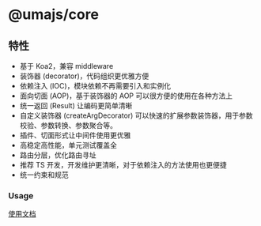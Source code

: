 # @umajs/core

## 特性

* 基于 Koa2，兼容 middleware
* 装饰器 (decorator)，代码组织更优雅方便
* 依赖注入 (IOC)，模块依赖不再需要引入和实例化
* 面向切面 (AOP)，基于装饰器的 AOP 可以很方便的使用在各种方法上
* 统一返回 (Result) 让编码更简单清晰
* 自定义装饰器 (createArgDecorator) 可以快速的扩展参数装饰器，用于参数校验、参数转换、参数聚合等。
* 插件、切面形式让中间件使用更优雅
* 高稳定高性能，单元测试覆盖全
* 路由分层，优化路由寻址
* 推荐 TS 开发，开发维护更清晰，对于依赖注入的方法使用也更便捷
* 统一约束和规范


### Usage

[使用文档](https://umajs.github.io/%E6%96%B0%E6%89%8B%E6%8C%87%E5%8D%97/%E6%A1%86%E6%9E%B6%E4%BB%8B%E7%BB%8D.html#%E7%89%B9%E6%80%A7)